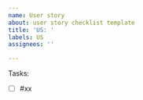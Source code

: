 ```yaml
---
name: User story
about: user story checklist template
title: 'US: '
labels: US
assignees: ''

---
```


<!---
Short description of the US
-->

<!---
List subtasks here, need to automatically be updated
-->
Tasks:
- [ ] #xx <!---link to the issue-->

